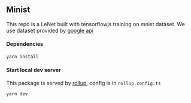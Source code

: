 ## Minist

This repo is a LeNet built with tensorflowjs training on mnist dataset.
We use dataset provided by [google api](https://storage.googleapis.com/learnjs-data/model-builder/mnist_images.png)

#### Dependencies

```yarn install```

#### Start local dev server

This package is served by [rollup](https://rollupjs.org/guide/en/), config is in `rollup.config.ts`

```yarn dev```

